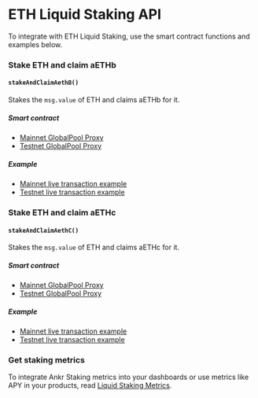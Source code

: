 # ETH Liquid Staking API

To integrate with ETH Liquid Staking, use the smart contract functions and examples below.

### Stake ETH and claim aETHb

#### `stakeAndClaimAethB()`
 
Stakes the `msg.value` of ETH and claims aETHb for it.

##### Smart contract

* [Mainnet GlobalPool Proxy](https://etherscan.io/address/0x84db6eE82b7Cf3b47E8F19270abdE5718B936670)
* [Testnet GlobalPool Proxy](https://goerli.etherscan.io/address/0x5ea4C3a6CA22B38a1D6776329bb8b4073C157B27)

##### Example

* [Mainnet live transaction example](https://etherscan.io/tx/0xd328cad4fa2bb35bb991ea68586b440b25aff2a3fada03216c76aa55feb99afb)
* [Testnet live transaction example](https://goerli.etherscan.io/tx/0x46f0fb4ebd31f4661b5b9630cf2369beee9e5367143f8cb9fdf6a8a145174f81)


### Stake ETH and claim aETHc

#### `stakeAndClaimAethC()`
 
Stakes the `msg.value` of ETH and claims aETHc for it.

##### Smart contract

* [Mainnet GlobalPool Proxy](https://etherscan.io/address/0x84db6eE82b7Cf3b47E8F19270abdE5718B936670)
* [Testnet GlobalPool Proxy](https://goerli.etherscan.io/address/0x5ea4C3a6CA22B38a1D6776329bb8b4073C157B27)

##### Example

* [Mainnet live transaction example](https://etherscan.io/tx/0xcaa6ce2e260e667ddeed904d4740c787822157120df9fec73bd18df5ceef46a9)
* [Testnet live transaction example](https://goerli.etherscan.io/tx/0x2f9e0afa8c52ce38f1f80ab98dfb178c9efd51551515e75750dcfb80513b7562)


### Get staking metrics

To integrate Ankr Staking metrics into your dashboards or use metrics like APY in your products, read [Liquid Staking Metrics](../restful-api/staking-metrics).



